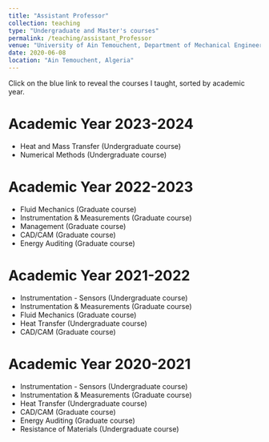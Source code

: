 ```yaml
---
title: "Assistant Professor"
collection: teaching
type: "Undergraduate and Master's courses"
permalink: /teaching/assistant_Professor
venue: "University of Ain Temouchent, Department of Mechanical Engineering"
date: 2020-06-08
location: "Ain Temouchent, Algeria"
---
```

Click on the blue link to reveal the courses I taught, sorted by academic year.

Academic Year 2023-2024
======
- Heat and Mass Transfer (Undergraduate course)
- Numerical Methods (Undergraduate course)

Academic Year 2022-2023
======
- Fluid Mechanics (Graduate course)
- Instrumentation & Measurements (Graduate course)
- Management (Graduate course)
- CAD/CAM (Graduate course)
- Energy Auditing (Graduate course)

Academic Year 2021-2022
======
- Instrumentation - Sensors (Undergraduate course)
- Instrumentation & Measurements (Graduate course)
- Fluid Mechanics (Graduate course)
- Heat Transfer (Undergraduate course)
- CAD/CAM (Graduate course)
  
Academic Year 2020-2021
======
- Instrumentation - Sensors (Undergraduate course)
- Instrumentation & Measurements (Graduate course)
- Heat Transfer (Undergraduate course)
- CAD/CAM (Graduate course)
- Energy Auditing (Graduate course)
- Resistance of Materials (Undergraduate course)
